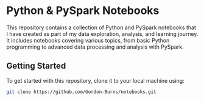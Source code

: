 # Python & PySpark Notebooks

This repository contains a collection of Python and PySpark notebooks that I have created as part of my data exploration, analysis, and learning journey. It includes notebooks covering various topics, from basic Python programming to advanced data processing and analysis with PySpark.


## Getting Started

To get started with this repository, clone it to your local machine using:

```bash
git clone https://github.com/Gordon-Burns/notebooks.git
